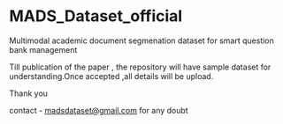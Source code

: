 # MADS_Dataset_official
Multimodal academic document segmenation dataset for smart question bank management

Till publication of the paper , the repository will have sample dataset for understanding.Once accepted ,all details will be upload.

Thank you

contact - madsdataset@gmail.com for any doubt
